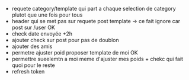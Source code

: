 -   requete category/template qui part a chaque selection de category plutot que une fois pour tous
-   header qui se met pas sur requete post template  -> ce fait ignore car post sur /user  OK
-   check date envoyée +2h
- ajouter check sur post pour pas de doublon
- ajouter des amis
- permetre ajuster poid proposer template de moi OK
- permettre sueelemtn a moi meme d'ajuster mes poids + chekc qui fait quoi pour le reste
-   refresh token